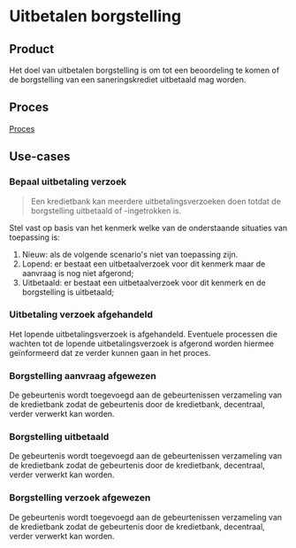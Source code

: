 # Uitbetalen borgstelling

## Product

Het doel van uitbetalen borgstelling is om tot een beoordeling te komen of de borgstelling van een saneringskrediet uitbetaald mag worden.

<!-- einde -->

## Proces

[Proces](proces.bpmn)

## Use-cases

### Bepaal uitbetaling verzoek

> Een kredietbank kan meerdere uitbetalingsverzoeken doen totdat de borgstelling uitbetaald of -ingetrokken is.

Stel vast op basis van het kenmerk welke van de onderstaande situaties van toepassing is:

1. Nieuw: als de volgende scenario's niet van toepassing zijn.
2. Lopend: er bestaat een uitbetaalverzoek voor dit kenmerk maar de aanvraag is nog niet afgerond;
3. Uitbetaald: er bestaat een uitbetaalverzoek voor dit kenmerk en de borgstelling is uitbetaald;

### Uitbetaling verzoek afgehandeld

Het lopende uitbetalingsverzoek is afgehandeld. Eventuele processen die wachten tot de lopende uitbetalingsverzoek is afgerond worden hiermee geïnformeerd dat ze verder kunnen gaan in het proces.

### Borgstelling aanvraag afgewezen

De gebeurtenis wordt toegevoegd aan de gebeurtenissen verzameling van de kredietbank zodat de gebeurtenis door de kredietbank, decentraal, verder verwerkt kan worden. 

### Borgstelling uitbetaald

De gebeurtenis wordt toegevoegd aan de gebeurtenissen verzameling van de kredietbank zodat de gebeurtenis door de kredietbank, decentraal, verder verwerkt kan worden.

### Borgstelling verzoek afgewezen

De gebeurtenis wordt toegevoegd aan de gebeurtenissen verzameling van de kredietbank zodat de gebeurtenis door de kredietbank, decentraal, verder verwerkt kan worden.